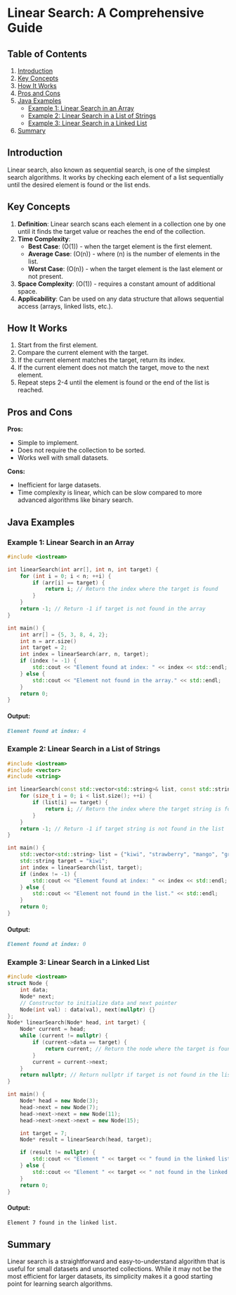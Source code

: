 # Linear Search: A Comprehensive Guide

## Table of Contents
1. [Introduction](#introduction)
2. [Key Concepts](#key-concepts)
3. [How It Works](#how-it-works)
4. [Pros and Cons](#pros-and-cons)
5. [Java Examples](#java-examples)
    - [Example 1: Linear Search in an Array](#example-1-linear-search-in-an-array)
    - [Example 2: Linear Search in a List of Strings](#example-2-linear-search-in-a-list-of-strings)
    - [Example 3: Linear Search in a Linked List](#example-3-linear-search-in-a-linked-list)
6. [Summary](#summary)

## Introduction

Linear search, also known as sequential search, is one of the simplest search algorithms. It works by checking each element of a list sequentially until the desired element is found or the list ends.

## Key Concepts

1. **Definition**: Linear search scans each element in a collection one by one until it finds the target value or reaches the end of the collection.
2. **Time Complexity**: 
   - **Best Case**: \(O(1)\) - when the target element is the first element.
   - **Average Case**: \(O(n)\) - where \(n\) is the number of elements in the list.
   - **Worst Case**: \(O(n)\) - when the target element is the last element or not present.
3. **Space Complexity**: \(O(1)\) - requires a constant amount of additional space.
4. **Applicability**: Can be used on any data structure that allows sequential access (arrays, linked lists, etc.).

## How It Works

1. Start from the first element.
2. Compare the current element with the target.
3. If the current element matches the target, return its index.
4. If the current element does not match the target, move to the next element.
5. Repeat steps 2-4 until the element is found or the end of the list is reached.

## Pros and Cons

**Pros:**
- Simple to implement.
- Does not require the collection to be sorted.
- Works well with small datasets.

**Cons:**
- Inefficient for large datasets.
- Time complexity is linear, which can be slow compared to more advanced algorithms like binary search.

## Java Examples

### Example 1: Linear Search in an Array

```cpp
#include <iostream>

int linearSearch(int arr[], int n, int target) {
    for (int i = 0; i < n; ++i) {
        if (arr[i] == target) {
            return i; // Return the index where the target is found
        }
    }
    return -1; // Return -1 if target is not found in the array
}

int main() {
    int arr[] = {5, 3, 8, 4, 2};
    int n = arr.size()
    int target = 2;
    int index = linearSearch(arr, n, target);
    if (index != -1) {
        std::cout << "Element found at index: " << index << std::endl;
    } else {
        std::cout << "Element not found in the array." << std::endl;
    }
    return 0;
}

```
#### Output:
```markdown
Element found at index: 4

```

### Example 2: Linear Search in a List of Strings
```cpp
#include <iostream>
#include <vector>
#include <string>

int linearSearch(const std::vector<std::string>& list, const std::string& target) {
    for (size_t i = 0; i < list.size(); ++i) {
        if (list[i] == target) {
            return i; // Return the index where the target string is found
        }
    }
    return -1; // Return -1 if target string is not found in the list
}

int main() {
    std::vector<std::string> list = {"kiwi", "strawberry", "mango", "grape", "melon"};
    std::string target = "kiwi";
    int index = linearSearch(list, target);
    if (index != -1) {
        std::cout << "Element found at index: " << index << std::endl;
    } else {
        std::cout << "Element not found in the list." << std::endl;
    }
    return 0;
}

```
#### Output:
```markdown
Element found at index: 0
```

### Example 3: Linear Search in a Linked List
```cpp
#include <iostream>
struct Node {
    int data;
    Node* next;
    // Constructor to initialize data and next pointer
    Node(int val) : data(val), next(nullptr) {}
};
Node* linearSearch(Node* head, int target) {
    Node* current = head;
    while (current != nullptr) {
        if (current->data == target) {
            return current; // Return the node where the target is found
        }
        current = current->next;
    }
    return nullptr; // Return nullptr if target is not found in the list
}

int main() {
    Node* head = new Node(3);
    head->next = new Node(7);
    head->next->next = new Node(11);
    head->next->next->next = new Node(15);

    int target = 7;
    Node* result = linearSearch(head, target);

    if (result != nullptr) {
        std::cout << "Element " << target << " found in the linked list." << std::endl;
    } else {
        std::cout << "Element " << target << " not found in the linked list." << std::endl;
    }
    return 0;
}

```
#### Output:
```markdown
Element 7 found in the linked list.
```

## Summary
Linear search is a straightforward and easy-to-understand algorithm that is useful for small datasets and unsorted collections. While it may not be the most efficient for larger datasets, its simplicity makes it a good starting point for learning search algorithms.

